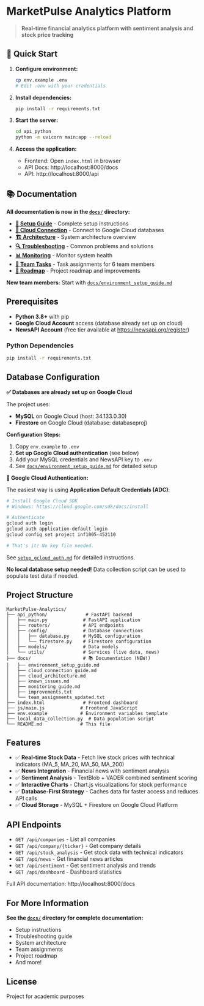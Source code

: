 # MarketPulse Analytics Platform

> **Real-time financial analytics platform with sentiment analysis and stock price tracking**

## 🚀 Quick Start

1. **Configure environment:**
   ```bash
   cp env.example .env
   # Edit .env with your credentials
   ```

2. **Install dependencies:**
   ```bash
   pip install -r requirements.txt
   ```

3. **Start the server:**
   ```bash
   cd api_python
   python -m uvicorn main:app --reload
   ```

4. **Access the application:**
   - Frontend: Open `index.html` in browser
   - API Docs: http://localhost:8000/docs
   - API: http://localhost:8000/api

## 📚 Documentation

**All documentation is now in the [`docs/`](docs/) directory:**

- **[📘 Setup Guide](docs/environment_setup_guide.md)** - Complete setup instructions
- **[🔗 Cloud Connection](docs/cloud_connection_guide.md)** - Connect to Google Cloud databases
- **[🏗️ Architecture](docs/cloud_architecture.md)** - System architecture overview
- **[🔍 Troubleshooting](docs/known_issues.md)** - Common problems and solutions
- **[📊 Monitoring](docs/monitoring_guide.md)** - Monitor system health
- **[👥 Team Tasks](docs/team_assignments_updated.txt)** - Task assignments for 6 team members
- **[🚀 Roadmap](docs/improvements.txt)** - Project roadmap and improvements

**New team members:** Start with [`docs/environment_setup_guide.md`](docs/environment_setup_guide.md)

## Prerequisites

- **Python 3.8+** with pip
- **Google Cloud Account** access (database already set up on cloud)
- **NewsAPI Account** (free tier available at https://newsapi.org/register)

### Python Dependencies
```bash
pip install -r requirements.txt
```

## Database Configuration

**✅ Databases are already set up on Google Cloud**

The project uses:
- **MySQL** on Google Cloud (host: 34.133.0.30)
- **Firestore** on Google Cloud (database: databaseproj)

**Configuration Steps:**
1. Copy `env.example` to `.env`
2. **Set up Google Cloud authentication** (see below)
3. Add your MySQL credentials and NewsAPI key to `.env`
4. See [`docs/environment_setup_guide.md`](docs/environment_setup_guide.md) for detailed setup

**🔑 Google Cloud Authentication:**

The easiest way is using **Application Default Credentials (ADC)**:

```bash
# Install Google Cloud SDK
# Windows: https://cloud.google.com/sdk/docs/install

# Authenticate
gcloud auth login
gcloud auth application-default login
gcloud config set project inf1005-452110

# That's it! No key file needed.
```

See [`setup_gcloud_auth.md`](setup_gcloud_auth.md) for detailed instructions.

**No local database setup needed!** Data collection script can be used to populate test data if needed.

## Project Structure

```
MarketPulse-Analytics/
├── api_python/              # FastAPI backend
│   ├── main.py             # FastAPI application
│   ├── routers/            # API endpoints
│   ├── config/             # Database connections
│   │   ├── database.py     # MySQL configuration
│   │   └── firestore.py    # Firestore configuration
│   ├── models/             # Data models
│   └── utils/              # Services (live data, news)
├── docs/                   # 📚 Documentation (NEW!)
│   ├── environment_setup_guide.md
│   ├── cloud_connection_guide.md
│   ├── cloud_architecture.md
│   ├── known_issues.md
│   ├── monitoring_guide.md
│   ├── improvements.txt
│   └── team_assignments_updated.txt
├── index.html              # Frontend dashboard
├── js/main.js             # Frontend JavaScript
├── env.example            # Environment variables template
├── local_data_collection.py  # Data population script
└── README.md              # This file
```

## Features

- ✅ **Real-time Stock Data** - Fetch live stock prices with technical indicators (MA_5, MA_20, MA_50, MA_200)
- ✅ **News Integration** - Financial news with sentiment analysis
- ✅ **Sentiment Analysis** - TextBlob + VADER combined sentiment scoring
- ✅ **Interactive Charts** - Chart.js visualizations for stock performance
- ✅ **Database-First Strategy** - Caches data for faster access and reduces API calls
- ✅ **Cloud Storage** - MySQL + Firestore on Google Cloud Platform

## API Endpoints

- `GET /api/companies` - List all companies
- `GET /api/company/{ticker}` - Get company details
- `GET /api/stock_analysis` - Get stock data with technical indicators
- `GET /api/news` - Get financial news articles
- `GET /api/sentiment` - Get sentiment analysis and trends
- `GET /api/dashboard` - Dashboard statistics

Full API documentation: http://localhost:8000/docs

## For More Information

**See the [`docs/`](docs/) directory for complete documentation:**

- Setup instructions
- Troubleshooting guide
- System architecture
- Team assignments
- Project roadmap
- And more!

## License

Project for academic purposes